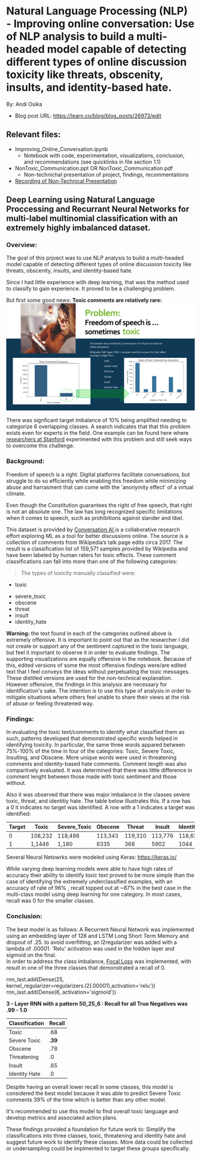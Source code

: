 # Natural Language Processing (NLP) - Improving online conversation: Use of NLP analysis to build a multi-headed model capable of detecting different types of online discussion toxicity like threats, obscenity, insults, and identity-based hate.


By: Andi Osika

* Blog post URL: https://learn.co/blog/blog_posts/26973/edit

## Relevant files: 
  * Improving_Online_Conversation.ipynb
    * Notebook with code, experimentation, visualizations, conclusion, and recommendations (see quicklinks in file section 1.1)
  * NonToxic_Communication.ppt OR NonToxic_Communication.pdf
    * Non-technichal presentation of project, findings, recommentations
   * [Recording of Non-Technical Presentation](https://rebrand.ly/NLP-and-Keras) 
    
    
    
## Deep Learning using Natural Language Proccessing and Recurrant Neural Networks for multi-label multinomial classification with an extremely highly imbalanced dataset.  
    

### Overview: 
The goal of this prjoect was to use NLP analysis to build a multi-headed model capable of detecting different types of online discussion toxicity like threats, obscenity, insults, and identity-based hate.

Since I had little experience with deep learning, that was the method used to classify to gain experience. It proved to be a challenging problem.

But first some good news: **Toxic comments are relatively rare:**
![](https://github.com/andiosika/NLP-to-identify-toxic-or-abusive-language-for-online-conversation-using-Keras-Deep-Learning-Models/blob/master/images/Toxic_frequency.PNG)

There was signficant target imbalance of 10% being amplified needing to categorize 6 overlapping classes. A search indicates that that this problem exists even for experts in the field. One example can be found here where [researchers at Stanford](https://web.stanford.edu/class/archive/cs/cs224n/cs224n.1184/reports/6837517.pdf) experimented with this problem and still seek ways to overcome this challenge.

### Background: 
Freedom of speech is a right.  Digital platforms facilitate conversations, but struggle to do so efficiently while enabling this freedom while minimizing abuse and harrasment that can come with the 'anonymity effect' of a virtual climate.  

Even though the Constitution guarantees the right of free speech, that right is not an absolute one. The law has long recognized specific limitations when it comes to speech, such as prohibitions against slander and libel. 

This dataset is provided by [Conversation AI ](https://conversationai.github.io/) is a collaborative research effort exploring ML as a tool for better discussions online.  The source is a collection of comments from Wikipedia’s talk page edits circa 2017.  The result is a classification list of 159,571 samples provided by Wikipedia and have been labeled by human raters for toxic effects.  These comment classifications can fall into more than one of the following categories:

>The types of toxicity manually classified were:
* toxic
- severe_toxic
- obscene
- threat
- insult
- identity_hate


**Warning:** the text found in each of the categories outlined above is extremely offensive. It is important to point out that as the researcher I did not create or support any of the sentiment captured in the toxic language, but feel it important to observe it in order to evaluate findings.
 The supporting visualizations are equally offensive in the notebook.  Because of this, edited versions of some the most offensive findings were/are edited text that I feel conveys the ideas without perpetuating the toxic messages.  These distilled versions are used for the non-technical explanation.  However offensive, the findings in this analysis are necessary for identification's sake.  The intention is to use this type of analysis in order to mitigate situations where others feel unable to share their views at the risk of abuse or feeling threatened way.

### Findings:

In evaluating the toxic text/comments to identify what classified them as such, patterns developed that demonstrated specific words helped in identifying toxicity. In particular, the same three words appared between 75%-100% of the time in four of the categories: Toxic, Severe Toxic, Insulting, and Obscene. More unique words were used in threatening comments and identity-based hate comments. Comment length was also comparitvely evaluated. It was determined that there was little difference in comment lenght between those made with toxic sentiment and those without.


Also it was observed that there was major imbalance in the classes severe toxic, threat, and identitiy hate.  The table below illustrates this.  If a row has a 0 it indicates no target was identified.  A row with a 1 indicates a target was identified:

| Target | Toxic |Severe_Toxic| Obscene	| Threat|	Insult |	Identity_Hate |
|--| ---   | ---        | ---      | ---   | ---      | ---              |    
| 0	|108,232	|118,498|	113,343	|119,310	|113,776	|118,634 |
|1	|1,1446	|1,180	|6335	|368| 5902	|1044|


Several Neural Netowrks were modeled using Keras: https://keras.io/

While varying deep learning models were able to have high rates of accuracy their ability to identify toxic text proved to be more simple than the case of identifying the extremely underclassified examples, with an accuracy of rate of 96% , recall topped out at ~87% in the best case in the multi-class model using deep learning for one category.  In most cases, recall was 0 for the smaller classes. 

### Conclusion:

The best model is as follows:
A Recurrent Neural Network was implemented using an embedding layer of 128 and LSTM Long Short Term Memory and dropout of .25.  to avoid overfitting, an l2regularizer was added with a lambda of .00001. 'Relu' activation was used in the hidden layer and sigmoid on the final.  
In order to address the class imbalance, [Focal Loss](https://focal-loss.readthedocs.io/en/latest/generated/focal_loss.BinaryFocalLoss.html) was implemented, with result in one of the three classes that demonstrated a recall of 0.

rnn_last.add(Dense(25, kernel_regularizer=regularizers.l2(.00001),activation='relu'))
rnn_last.add(Dense(6, activation='sigmoid'))

**3 - Layer RNN with a pattern 50_25_6 : Recall for all True Negatives was .99 - 1.0**

|Classification | Recall|
|-- | --|
|Toxic | .68
|Severe Toxic | **.39**
|Obscene | .78
|Threatening | .0
|Insult | .65
|Identity Hate | .0 


Despite having an overall lower recall in some classes, this model is considered the best model because it was able to predict Severe Toxic comments 39% of the time which is better than any other model.  

It's recommended to use this model to find overall toxic language and develop metrics and associated action plans.  

These findings provided a foundation for future work to:
Simplify the classifications into three classes, toxic, threatening and identity hate and suggest future work to identify these classes.  More data could be collected or undersampling could be implmented to target these groups specifically.
